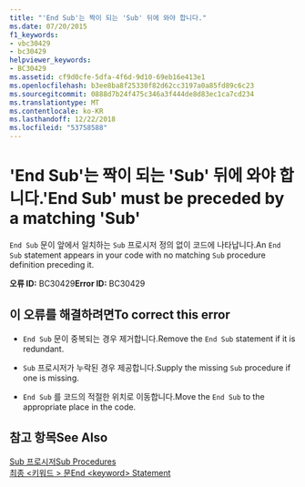 ```yaml
---
title: "'End Sub'는 짝이 되는 'Sub' 뒤에 와야 합니다."
ms.date: 07/20/2015
f1_keywords:
- vbc30429
- bc30429
helpviewer_keywords:
- BC30429
ms.assetid: cf9d0cfe-5dfa-4f6d-9d10-69eb16e413e1
ms.openlocfilehash: b3ee8ba8f25330f82d62cc3197a0a85fd89c6c23
ms.sourcegitcommit: 0888d7b24f475c346a3f444de8d83ec1ca7cd234
ms.translationtype: MT
ms.contentlocale: ko-KR
ms.lasthandoff: 12/22/2018
ms.locfileid: "53758588"
---
```

# <a name="end-sub-must-be-preceded-by-a-matching-sub"></a><span data-ttu-id="fecc8-102">'End Sub'는 짝이 되는 'Sub' 뒤에 와야 합니다.</span><span class="sxs-lookup"><span data-stu-id="fecc8-102">'End Sub' must be preceded by a matching 'Sub'</span></span>
<span data-ttu-id="fecc8-103">`End Sub` 문이 앞에서 일치하는 `Sub` 프로시저 정의 없이 코드에 나타납니다.</span><span class="sxs-lookup"><span data-stu-id="fecc8-103">An `End Sub` statement appears in your code with no matching `Sub` procedure definition preceding it.</span></span>  
  
 <span data-ttu-id="fecc8-104">**오류 ID:** BC30429</span><span class="sxs-lookup"><span data-stu-id="fecc8-104">**Error ID:** BC30429</span></span>  
  
## <a name="to-correct-this-error"></a><span data-ttu-id="fecc8-105">이 오류를 해결하려면</span><span class="sxs-lookup"><span data-stu-id="fecc8-105">To correct this error</span></span>  
  
-   <span data-ttu-id="fecc8-106">`End Sub` 문이 중복되는 경우 제거합니다.</span><span class="sxs-lookup"><span data-stu-id="fecc8-106">Remove the `End Sub` statement if it is redundant.</span></span>  
  
-   <span data-ttu-id="fecc8-107">`Sub` 프로시저가 누락된 경우 제공합니다.</span><span class="sxs-lookup"><span data-stu-id="fecc8-107">Supply the missing `Sub` procedure if one is missing.</span></span>  
  
-   <span data-ttu-id="fecc8-108">`End Sub` 를 코드의 적절한 위치로 이동합니다.</span><span class="sxs-lookup"><span data-stu-id="fecc8-108">Move the `End Sub` to the appropriate place in the code.</span></span>  
  
## <a name="see-also"></a><span data-ttu-id="fecc8-109">참고 항목</span><span class="sxs-lookup"><span data-stu-id="fecc8-109">See Also</span></span>  
 [<span data-ttu-id="fecc8-110">Sub 프로시저</span><span class="sxs-lookup"><span data-stu-id="fecc8-110">Sub Procedures</span></span>](../../visual-basic/programming-guide/language-features/procedures/sub-procedures.md)  
 [<span data-ttu-id="fecc8-111">최종 \<키워드 > 문</span><span class="sxs-lookup"><span data-stu-id="fecc8-111">End \<keyword> Statement</span></span>](../../visual-basic/language-reference/statements/end-keyword-statement.md)
